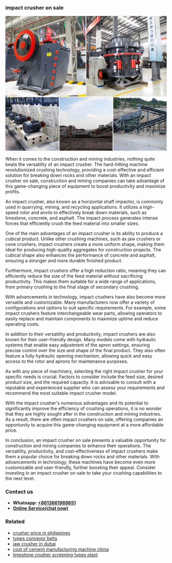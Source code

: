 <h3>impact crusher on sale</h3><img src='1704856646.jpg' alt=''><p>When it comes to the construction and mining industries, nothing quite beats the versatility of an impact crusher. The hard-hitting machine revolutionized crushing technology, providing a cost-effective and efficient solution for breaking down rocks and other materials. With an impact crusher on sale, construction and mining companies can take advantage of this game-changing piece of equipment to boost productivity and maximize profits.</p><p>An impact crusher, also known as a horizontal shaft impactor, is commonly used in quarrying, mining, and recycling applications. It utilizes a high-speed rotor and anvils to effectively break down materials, such as limestone, concrete, and asphalt. The impact process generates intense forces that efficiently crush the feed material into smaller sizes.</p><p>One of the main advantages of an impact crusher is its ability to produce a cubical product. Unlike other crushing machines, such as jaw crushers or cone crushers, impact crushers create a more uniform shape, making them ideal for producing high-quality aggregates for construction projects. The cubical shape also enhances the performance of concrete and asphalt, ensuring a stronger and more durable finished product.</p><p>Furthermore, impact crushers offer a high reduction ratio, meaning they can efficiently reduce the size of the feed material without sacrificing productivity. This makes them suitable for a wide range of applications, from primary crushing to the final stage of secondary crushing.</p><p>With advancements in technology, impact crushers have also become more versatile and customizable. Many manufacturers now offer a variety of configurations and options to suit specific requirements. For example, some impact crushers feature interchangeable wear parts, allowing operators to easily replace and maintain components to maximize uptime and reduce operating costs.</p><p>In addition to their versatility and productivity, impact crushers are also known for their user-friendly design. Many models come with hydraulic systems that enable easy adjustment of the apron settings, ensuring precise control over the size and shape of the final product. They also often feature a fully hydraulic opening mechanism, allowing quick and easy access to the rotor and aprons for maintenance purposes.</p><p>As with any piece of machinery, selecting the right impact crusher for your specific needs is crucial. Factors to consider include the feed size, desired product size, and the required capacity. It is advisable to consult with a reputable and experienced supplier who can assess your requirements and recommend the most suitable impact crusher model.</p><p>With the impact crusher's numerous advantages and its potential to significantly improve the efficiency of crushing operations, it is no wonder that they are highly sought after in the construction and mining industries. As a result, there are often impact crushers on sale, offering companies an opportunity to acquire this game-changing equipment at a more affordable price.</p><p>In conclusion, an impact crusher on sale presents a valuable opportunity for construction and mining companies to enhance their operations. The versatility, productivity, and cost-effectiveness of impact crushers make them a popular choice for breaking down rocks and other materials. With advancements in technology, these machines have become even more customizable and user-friendly, further boosting their appeal. Consider investing in an impact crusher on sale to take your crushing capabilities to the next level.</p><h3>Contact us</h3><ul><li><strong>Whatsapp:&nbsp;<a href="https://wa.me/8613661969651">+8613661969651</a></strong></li><li><a href="https://swt.shibang-china.com/?git&amp;zhl&amp;impact crusher on sale"><strong>Online Service(chat now)</strong></a></li></ul><h3>Related</h3><ul><li><a href='crusher price in philippines.md'>crusher price in philippines</a></li><li><a href='types conveyor belts.md'>types conveyor belts</a></li><li><a href='jaw crusher in dubai.md'>jaw crusher in dubai</a></li><li><a href='cost of cement manufacturing machine china.md'>cost of cement manufacturing machine china</a></li><li><a href='limestone crusher screening types plant.md'>limestone crusher screening types plant</a></li></ul>